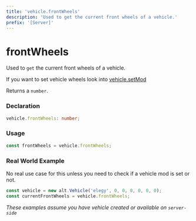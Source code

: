 ```yaml
---
title: 'vehicle.frontWheels'
description: 'Used to get the current front wheels of a vehicle.'
prefix: '[Server]'
---
```


# frontWheels

Used to `get` the current front wheels of a vehicle.

If you want to set vehicle wheels look into [vehicle.setMod](./setMod.md)

Returns a `number`.

### Declaration

```typescript
vehicle.frontWheels: number;
```

### Usage

```js
const frontWheels = vehicle.frontWheels;
```

### Real World Example

No real use case for this unless you need to check if a vehicle mod is set or not.

```js
const vehicle = new alt.Vehicle('elegy', 0, 0, 0, 0, 0, 0);
const currentFrontWheels = vehicle.frontWheels;
```

_These examples assume you have vehicle created or available on `server-side`_